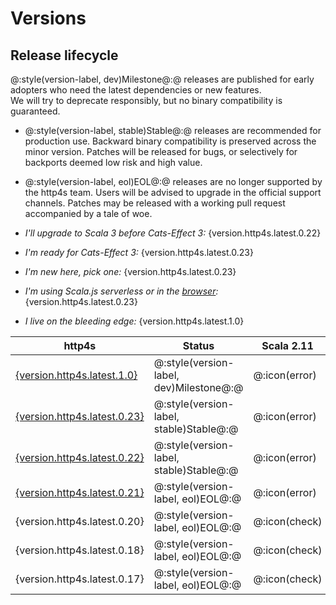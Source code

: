 
# Versions

## Release lifecycle

@:style(version-label, dev)Milestone@:@ releases are published for early adopters who need the latest dependencies or new features.  
  We will try to deprecate responsibly, but no binary compatibility is guaranteed.
* @:style(version-label, stable)Stable@:@ releases are recommended for production use. 
  Backward binary compatibility is preserved across the minor version. 
  Patches will be released for bugs, or selectively for backports deemed low risk and high value.
* @:style(version-label, eol)EOL@:@ releases are no longer supported by the http4s team. 
  Users will be advised to upgrade in the official support channels. 
  Patches may be released with a working pull request accompanied by a tale of woe.

* _I'll upgrade to Scala 3 before Cats-Effect 3:_ {version.http4s.latest.0.22}
* _I'm ready for Cats-Effect 3:_ {version.http4s.latest.0.23}
* _I'm new here, pick one:_ {version.http4s.latest.0.23}
* _I'm using Scala.js serverless or in the [browser](https://http4s.github.io/http4s-dom):_ {version.http4s.latest.0.23}
* _I live on the bleeding edge:_ {version.http4s.latest.1.0}


| http4s                                   | Status                                  | Scala 2.11    | Scala 2.12    | Scala 2.13    | Scala 3       | Scala.js 1.x  | cats | fs2 | JDK |
| ---------------------------------------- | --------------------------------------- | ------------- | ------------- | ------------- | ------------- | ------------- | --- | --- | ---- |
| [{version.http4s.latest.1.0}](/v1.0/)   | @:style(version-label, dev)Milestone@:@ | @:icon(error) | @:icon(check) | @:icon(check) | 3.0           | 1.7           | 2.x | 3.x | 1.8+ |
| [{version.http4s.latest.0.23}](/v0.23/) | @:style(version-label, stable)Stable@:@ | @:icon(error) | @:icon(check) | @:icon(check) | 3.0           | 1.7           | 2.x | 3.x | 1.8+ |
| [{version.http4s.latest.0.22}](/v0.22/) | @:style(version-label, stable)Stable@:@ | @:icon(error) | @:icon(check) | @:icon(check) | 3.0           | @:icon(error) | 2.x | 2.x | 1.8+ |
| [{version.http4s.latest.0.21}](/v0.21/) | @:style(version-label, eol)EOL@:@       | @:icon(error) | @:icon(check) | @:icon(check) | @:icon(error) | @:icon(error) | 2.x | 2.x | 1.8+ |
| {version.http4s.latest.0.20}            | @:style(version-label, eol)EOL@:@       | @:icon(check) | @:icon(check) | @:icon(error) | @:icon(error) | @:icon(error) | 1.x | 1.x | 1.8+ |
| {version.http4s.latest.0.18}            | @:style(version-label, eol)EOL@:@       | @:icon(check) | @:icon(check) | @:icon(error) | @:icon(error) | @:icon(error) | 1.x | 0.10.x | 1.8+ |
| {version.http4s.latest.0.17}            | @:style(version-label, eol)EOL@:@       | @:icon(check) | @:icon(check) | @:icon(error) | @:icon(error) | @:icon(error) | 0.9.x | 0.9.x | 1.8+ |